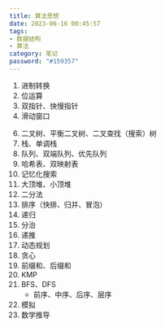 ```yaml
---
title: 算法思想
date: 2023-06-16 00:45:57
tags: 
- 数据结构
- 算法
category: 笔记
password: "#159357"
---
```


1. 进制转换
2. 位运算
4. 双指针、快慢指针
5. 滑动窗口

<!-- more -->

6. 二叉树、平衡二叉树、二叉查找（搜索）树
7. 栈、单调栈
8. 队列、双端队列、优先队列
9. 哈希表、双映射表
10. 记忆化搜索
11. 大顶堆、小顶堆
12. 二分法
13. 排序（快排、归并、冒泡）
14. 递归
15. 分治
16. 递推
17. 动态规划
18. 贪心
19. 前缀和、后缀和
20. KMP
21. BFS、DFS
    * 前序、中序、后序、层序
22. 模拟
23. 数学推导
